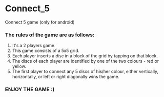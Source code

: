 # Connect_5
Connect 5 game (only for android)

### The rules of the game are as follows: 
1. It's a 2 players game.
2. This game consists of a 5x5 grid.
3. Each player inserts a disc in a block of the grid by tapping on that block.
4. The discs of each player are identified by one of the two colours - red or yellow.
5. The first player to connect any 5 discs of his/her colour, either vertically, horizontally, or left or right diagonally wins the game.

### ENJOY THE GAME :)

